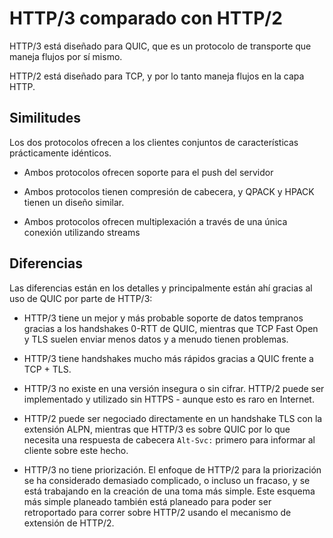 # HTTP/3 comparado con HTTP/2

HTTP/3 está diseñado para QUIC, que es un protocolo de transporte que maneja
flujos por sí mismo.

HTTP/2 está diseñado para TCP, y por lo tanto maneja flujos en la capa HTTP. 

## Similitudes

Los dos protocolos ofrecen a los clientes conjuntos de características
prácticamente idénticos.

- Ambos protocolos ofrecen soporte para el push del servidor

- Ambos protocolos tienen compresión de cabecera, y QPACK y HPACK tienen un
  diseño similar.

- Ambos protocolos ofrecen multiplexación a través de una única conexión
  utilizando streams

## Diferencias

Las diferencias están en los detalles y principalmente están ahí gracias al uso
de QUIC por parte de HTTP/3:

- HTTP/3 tiene un mejor y más probable soporte de datos tempranos gracias a los
  handshakes 0-RTT de QUIC, mientras que TCP Fast Open y TLS suelen enviar
  menos datos y a menudo tienen problemas.

- HTTP/3 tiene handshakes mucho más rápidos gracias a QUIC frente a TCP + TLS.

- HTTP/3 no existe en una versión insegura o sin cifrar. HTTP/2 puede ser
  implementado y utilizado sin HTTPS - aunque esto es raro en Internet.

- HTTP/2 puede ser negociado directamente en un handshake TLS con la extensión
  ALPN, mientras que HTTP/3 es sobre QUIC por lo que necesita una respuesta de
  cabecera `Alt-Svc:` primero para informar al cliente sobre este hecho.

- HTTP/3 no tiene priorización. El enfoque de HTTP/2 para la priorización se ha
  considerado demasiado complicado, o incluso un fracaso, y se está trabajando
  en la creación de una toma más simple. Este esquema más simple planeado
  también está planeado para poder ser retroportado para correr sobre HTTP/2
  usando el mecanismo de extensión de HTTP/2.

